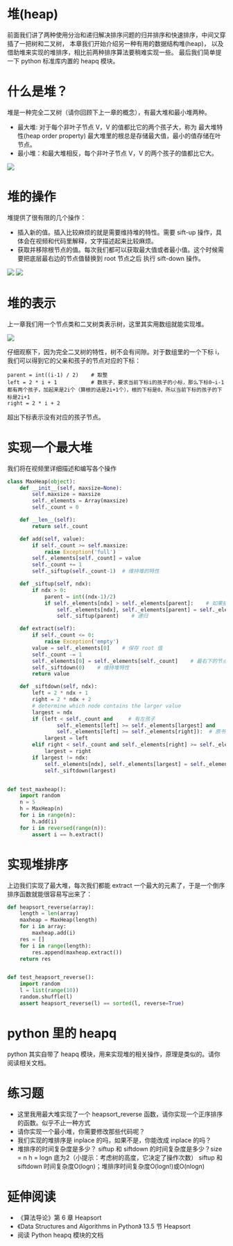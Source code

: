 # 堆(heap)
前面我们讲了两种使用分治和递归解决排序问题的归并排序和快速排序，中间又穿插了一把树和二叉树，
本章我们开始介绍另一种有用的数据结构堆(heap)， 以及借助堆来实现的堆排序，相比前两种排序算法要稍难实现一些。
最后我们简单提一下 python 标准库内置的 heapq 模块。


# 什么是堆？
堆是一种完全二叉树（请你回顾下上一章的概念），有最大堆和最小堆两种。

- 最大堆: 对于每个非叶子节点 V，V 的值都比它的两个孩子大，称为 最大堆特性(heap order property)
最大堆里的根总是存储最大值，最小的值存储在叶节点。
- 最小堆：和最大堆相反，每个非叶子节点 V，V 的两个孩子的值都比它大。

![](./heap.png)

# 堆的操作
堆提供了很有限的几个操作：

- 插入新的值。插入比较麻烦的就是需要维持堆的特性。需要 sift-up 操作，具体会在视频和代码里解释，文字描述起来比较麻烦。
- 获取并移除根节点的值。每次我们都可以获取最大值或者最小值。这个时候需要把底层最右边的节点值替换到 root 节点之后
执行 sift-down 操作。

![](./siftup.png)
![](./siftdown.png)

# 堆的表示
上一章我们用一个节点类和二叉树类表示树，这里其实用数组就能实现堆。

![](heap_array.png)

仔细观察下，因为完全二叉树的特性，树不会有间隙。对于数组里的一个下标 i，我们可以得到它的父亲和孩子的节点对应的下标：

```
parent = int((i-1) / 2)    # 取整
left = 2 * i + 1           # 数孩子，要求当前下标i的孩子的小标，那么下标0~i-1都有两个孩子，加起来是2i个（算根的话是2i+1个），根的下标是0，所以当前下标的孩子的下标是2i+1
right = 2 * i + 2
```
超出下标表示没有对应的孩子节点。

# 实现一个最大堆
我们将在视频里详细描述和编写各个操作

```py
class MaxHeap(object):
    def __init__(self, maxsize=None):
        self.maxsize = maxsize
        self._elements = Array(maxsize)
        self._count = 0

    def __len__(self):
        return self._count

    def add(self, value):
        if self._count >= self.maxsize:
            raise Exception('full')
        self._elements[self._count] = value
        self._count += 1
        self._siftup(self._count-1)  # 维持堆的特性

    def _siftup(self, ndx):
        if ndx > 0:
            parent = int((ndx-1)/2)
            if self._elements[ndx] > self._elements[parent]:    # 如果插入的值大于 parent，一直交换
                self._elements[ndx], self._elements[parent] = self._elements[parent], self._elements[ndx]
                self._siftup(parent)    # 递归

    def extract(self):
        if self._count <= 0:
            raise Exception('empty')
        value = self._elements[0]    # 保存 root 值
        self._count -= 1
        self._elements[0] = self._elements[self._count]    # 最右下的节点放到root后siftDown
        self._siftdown(0)    # 维持堆特性
        return value

    def _siftdown(self, ndx):
        left = 2 * ndx + 1
        right = 2 * ndx + 2
        # determine which node contains the larger value
        largest = ndx
        if (left < self._count and     # 有左孩子
                self._elements[left] >= self._elements[largest] and
                self._elements[left] >= self._elements[right]):  # 原书这个地方没写实际上找的未必是largest
            largest = left
        elif right < self._count and self._elements[right] >= self._elements[largest]:
            largest = right
        if largest != ndx:
            self._elements[ndx], self._elements[largest] = self._elements[largest], self._elements[ndx]
            self._siftdown(largest)


def test_maxheap():
    import random
    n = 5
    h = MaxHeap(n)
    for i in range(n):
        h.add(i)
    for i in reversed(range(n)):
        assert i == h.extract()
```

# 实现堆排序
上边我们实现了最大堆，每次我们都能 extract 一个最大的元素了，于是一个倒序排序函数就能很容易写出来了：

```py
def heapsort_reverse(array):
    length = len(array)
    maxheap = MaxHeap(length)
    for i in array:
        maxheap.add(i)
    res = []
    for i in range(length):
        res.append(maxheap.extract())
    return res


def test_heapsort_reverse():
    import random
    l = list(range(10))
    random.shuffle(l)
    assert heapsort_reverse(l) == sorted(l, reverse=True)
```

# python 里的 heapq
python 其实自带了 heapq 模块，用来实现堆的相关操作，原理是类似的。请你阅读相关文档。

# 练习题

- 这里我用最大堆实现了一个 heapsort_reverse 函数，请你实现一个正序排序的函数。似乎不止一种方式
- 请你实现一个最小堆，你需要修改那些代码呢？
- 我们实现的堆排序是 inplace 的吗，如果不是，你能改成 inplace 的吗？
- 堆排序的时间复杂度是多少？ siftup 和 siftdown 的时间复杂度是多少？size = n h = logn 底为2（小提示：考虑树的高度，它决定了操作次数）
siftup 和 siftdown 时间复杂度O(logn)；堆排序时间复杂度O(logn!)或O(nlogn)

# 延伸阅读
- 《算法导论》第 6 章 Heapsort
- 《Data Structures and Algorithms in Python》 13.5 节 Heapsort
- 阅读 Python heapq 模块的文档
